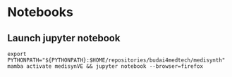 # Notebooks

## Launch jupyter notebook
``` 
export PYTHONPATH="${PYTHONPATH}:$HOME/repositories/budai4medtech/medisynth"
mamba activate medisynVE && jupyter notebook --browser=firefox
```

